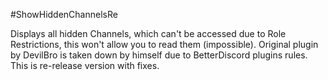 #ShowHiddenChannelsRe

 Displays all hidden Channels, which can't be accessed due to Role Restrictions, this won't allow you to read them (impossible). 
 Original plugin by DevilBro is taken down by himself due to BetterDiscord plugins rules. This is re-release version with fixes.
